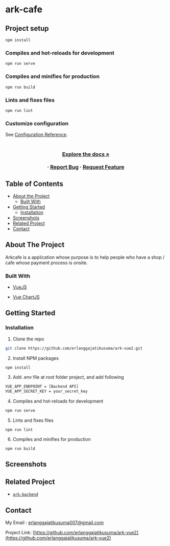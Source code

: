 # ark-cafe

## Project setup
```
npm install
```

### Compiles and hot-reloads for development
```
npm run serve
```

### Compiles and minifies for production
```
npm run build
```

### Lints and fixes files
```
npm run lint
```

### Customize configuration
See [Configuration Reference](https://cli.vuejs.org/config/).
<br />
<p align="center">

  <h3 align="center"Arkcafe Web</h3>
  <!-- <p align="center">
    <image align="center" width="200" src='./screenshots/logo.png' />
  </p> -->

  <p align="center">
    <br />
    <a href="https://github.com/AdmiralYuuShi/Frontend-HiringChannelApp-WithRedux"><strong>Explore the docs »</strong></a>
    <br />
    <br />
    <!-- <a href="http://sippos.fwdev.online/">View Demo</a> -->
    ·
    <a href="https://github.com/AdmiralYuuShi/Frontend-HiringChannelApp-WithRedux/issues">Report Bug</a>
    ·
    <a href="https://github.com/AdmiralYuuShi/Frontend-HiringChannelApp-WithRedux/issues">Request Feature</a>
  </p>
</p>

<!-- TABLE OF CONTENTS -->
## Table of Contents

* [About the Project](#about-the-project)
  * [Built With](#built-with)
* [Getting Started](#getting-started)
  * [Installation](#installation)
* [Screenshots](#screenshots)
* [Related Project](#related-project)
* [Contact](#contact)

<!-- ABOUT THE PROJECT -->
## About The Project


Arkcafe is a application whose purpose is to help people who have a shop / cafe whose payment process is onsite.

### Built With

* [VueJS](http://vuejs.org/)
<!-- * [Vue Bootstrap](https://bootstrap-vue.org/) -->
* [Vue ChartJS](https://vue-chartjs.org/)

<!-- GETTING STARTED -->
## Getting Started

### Installation

1. Clone the repo
```sh
git clone https://github.com/erlanggajatikusuma/ark-vue2.git
```
2. Install NPM packages
```sh
npm install
```
3. Add .env file at root folder project, and add following
```sh
VUE_APP_ENDPOINT = [Backend API]
VUE_APP_SECRET_KEY = your_secret_key
```
4. Compiles and hot-reloads for development
```sh
npm run serve
```
5. Lints and fixes files
```
npm run lint
```
6. Compiles and minifies for production
```
npm run build
```


<!-- ROADMAP -->
## Screenshots

<!-- <p align='center'>
  <span>
      <image width="200" src='./screenshots/landing.png' />
      <image width="200" src='./screenshots/login.png' />
      <image width="200" src='./screenshots/regis.png' />
      <image width="200" src='./screenshots/home.png' />
      <image width="200" src='./screenshots/homecart.png' />
      <image width="200" src='./screenshots/history.png' />
      <image width="200" src='./screenshots/chartday.png' />
      <image width="200" src='./screenshots/products.png' />
      <image width="200" src='./screenshots/categories.png' />
      <image width="200" src='./screenshots/users.png' />
      <image width="200" src='./screenshots/profile.png' />
      <image width="200" src='./screenshots/checkout.png' />
  </span>
 </p> -->
 
## Related Project
* [`ark-backend`](https://github.com/erlanggajatikusuma/ark-backend)

<!-- CONTACT -->
## Contact

My Email : erlanggajatikusuma007@gmail.com

Project Link: [https://github.com/erlanggajatikusuma/ark-vue2](https://github.com/erlanggajatikusuma/ark-vue2)
